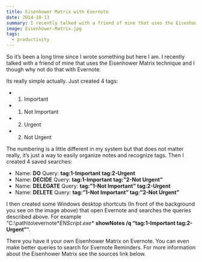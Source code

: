 ```yaml
---
title: Eisenhower Matrix with Evernote
date: 2014-10-13
summary: I recently talked with a friend of mine that uses the Eisenhower Matrix technique and I though why not do that with Evernote.
image: Eisenhower-Matrix.jpg
tags:
  - productivity
---
```

So it’s been a long time since I wrote something but here I am. I recently talked with a friend of mine that uses the Eisenhower Matrix technique and I though why not do that with Evernote.

  
Its really simple actually. Just created 4 tags:

- 1. Important
- 1. Not Important
- 2. Urgent
- 2. Not Urgent

The numbering is a little different in my system but that does not matter really, it’s just a way to easily organize notes and recognize tags. Then I created 4 saved searches:

- Name: **DO** Query: **tag:1-Important tag:2-Urgent**
- Name: **DECIDE** Query: **tag:1-Important tag:”2-Not Urgent”**
- Name: **DELEGATE** Query: **tag:”1-Not Important” tag:2-Urgent**
- Name: **DELETE** Query: **tag:”1-Not Important” tag:”2-Not Urgent”**

I then created some Windows desktop shortcuts (In front of the background you see on the image above) that open Evernote and searches the queries described above. For example “C:\path\to\evernote\**ENScript.exe** **showNotes /q “tag:1-Important tag:2-Urgent”**“.

There you have it your own Eisenhower Matrix on Evernote. You can even make better queries to search for Evernote Reminders. For more information about the Eisenhower Matrix see the sources link below.
